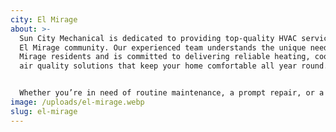 ```yaml
---
city: El Mirage
about: >-
  Sun City Mechanical is dedicated to providing top-quality HVAC services to the
  El Mirage community. Our experienced team understands the unique needs of El
  Mirage residents and is committed to delivering reliable heating, cooling, and
  air quality solutions that keep your home comfortable all year round.


  Whether you’re in need of routine maintenance, a prompt repair, or a new system installation, our skilled technicians are here to help. We’re focused on ensuring your El Mirage home stays comfortable and your HVAC system operates smoothly, giving you peace of mind every day.
image: /uploads/el-mirage.webp
slug: el-mirage
---
```


